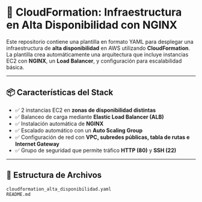 # 🚀 CloudFormation: Infraestructura en Alta Disponibilidad con NGINX

Este repositorio contiene una plantilla en formato YAML para desplegar una infraestructura de **alta disponibilidad** en AWS utilizando **CloudFormation**. La plantilla crea automáticamente una arquitectura que incluye instancias EC2 con **NGINX**, un **Load Balancer**, y configuración para escalabilidad básica.

---

## 📦 Características del Stack

- ✅ 2 instancias EC2 en **zonas de disponibilidad distintas**
- ✅ Balanceo de carga mediante **Elastic Load Balancer (ALB)**
- ✅ Instalación automática de **NGINX**
- ✅ Escalado automático con un **Auto Scaling Group**
- ✅ Configuración de red con **VPC, subredes públicas, tabla de rutas e Internet Gateway**
- ✅ Grupo de seguridad que permite tráfico **HTTP (80)** y **SSH (22)**

---

## 📁 Estructura de Archivos

```plaintext
cloudformation_alta_disponibilidad.yaml
README.md
